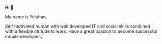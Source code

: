 Hi 👋

My name is Yelzhan, 

Self motivated human with well developed IT and social skills combined with a flexible attitude to work. 
Have a great passion to become successful mobile developer./
